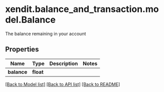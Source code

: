 # xendit.balance_and_transaction.model.Balance

The balance remaining in your account

## Properties
Name | Type | Description | Notes
------------ | ------------- | ------------- | -------------
**balance** | **float** |  | 

[[Back to Model list]](../README.md#documentation-for-models) [[Back to API list]](../README.md#documentation-for-api-endpoints) [[Back to README]](../README.md)


